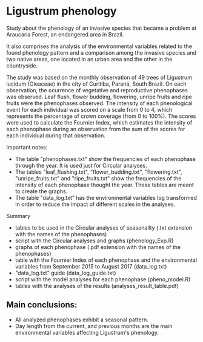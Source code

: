 # Ligustrum phenology
Study about the phenology of an invasive species that became a problem at Araucaria Forest, an endangered area in Brazil.

It also comprises the analysis of the environmental variables related to the found phenology pattern and a comparison among the invasive species and two native areas, one located in an urban area and the other in the countryside.   



The study was based on the monthly observation of 49 trees of Ligustrum lucidum (Oleaceae) in the city of Curitiba, Paraná, South Brazil. On each observation, the ocurrence of vegetative and reproductive phenophases was observed. Leaf flush, flower budding, flowering, unripe fruits and ripe fruits were the phenophases observed. The intensity of each phenological event for each individual was scored on a scale from 0 to 4, which represents the percentage of crown coverage (from 0 to 100%). The scores were used to calculate the Fournier Index, which estimates the intensity of each phenophase during an observation from the sum of the scores for each individual during that observation.


Important notes:
* The table "phenophases.txt" show the frequencies of each phenophase through the year. It is used just for Circular analyses.
* The tables "leaf_flushing.txt", "flower_budding.txt", "flowering.txt", "unripe_fruits.txt" and "ripe_fruits.txt" show the frequencies of the intensity of each phenophase thought the year. These tables are meant to create the graphs.
* The table "data_log.txt" has the environmental variables log transformed in order to reduce the impact of different scales in the analyses.

Summary
  - tables to be used in the Circular analyses of seasonality (.txt extension with the names of the phenophases)
  - script with the Circular analyses and graphs (phenology_Exp.R)
  - graphs of each phenophase (.pdf extension with the names of the phenophases)
  - table with the Fournier Index of each phenophase and the environmental variables from September 2015 to August 2017 (data_log.txt)
  - "data_log.txt" guide (data_log_guide.txt)
  - script with the model analyses for each phenophase (pheno_model.R)
  - tables with the analyses of the results (analyses_result_table.pdf)

## Main conclusions:
  * All analyzed phenophases exhibit a seasonal pattern.
  * Day length from the current, and previous months are the main environmental variables affecting Ligustrum's phenology.
